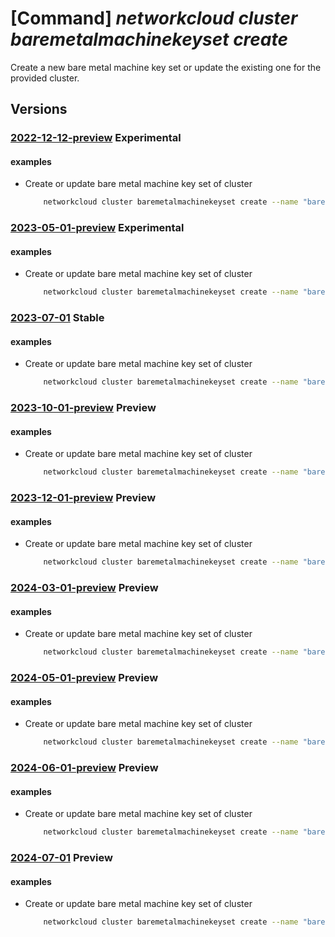 # [Command] _networkcloud cluster baremetalmachinekeyset create_

Create a new bare metal machine key set or update the existing one for the provided cluster.

## Versions

### [2022-12-12-preview](/Resources/mgmt-plane/L3N1YnNjcmlwdGlvbnMve30vcmVzb3VyY2Vncm91cHMve30vcHJvdmlkZXJzL21pY3Jvc29mdC5uZXR3b3JrY2xvdWQvY2x1c3RlcnMve30vYmFyZW1ldGFsbWFjaGluZWtleXNldHMve30=/2022-12-12-preview.xml) **Experimental**

<!-- mgmt-plane /subscriptions/{}/resourcegroups/{}/providers/microsoft.networkcloud/clusters/{}/baremetalmachinekeysets/{} 2022-12-12-preview -->

#### examples

- Create or update bare metal machine key set of cluster
    ```bash
        networkcloud cluster baremetalmachinekeyset create --name "bareMetalMachineKeySetName" --extended-location name="/subscriptions/subscriptionId/resourceGroups/resourceGroupName/providers/Microsoft.ExtendedLocation/customLocations/clusterExtendedLocationName" type="CustomLocation" --location "location" --azure-group-id "f110271b-XXXX-4163-9b99-214d91660f0e" --expiration "2022-12-31T23:59:59.008Z" --jump-hosts-allowed "192.0.2.1" "192.0.2.5" --os-group-name "standardAccessGroup" --privilege-level "Standard"  --user-list '[{"description":"UserDesc","azureUserName":"userABC","sshPublicKey":{"keyData":"ssh-rsa AAAAB3NzaC1yc2EAAAADAQABAAABgQDWtG2RiEGfXs+RK19UmovAJiIVUbT6YaYc/t5SjWU=admin@vm"}}]' --tags key1="myvalue1" key2="myvalue2" --cluster-name "clusterName" --resource-group "resourceGroupName"
    ```

### [2023-05-01-preview](/Resources/mgmt-plane/L3N1YnNjcmlwdGlvbnMve30vcmVzb3VyY2Vncm91cHMve30vcHJvdmlkZXJzL21pY3Jvc29mdC5uZXR3b3JrY2xvdWQvY2x1c3RlcnMve30vYmFyZW1ldGFsbWFjaGluZWtleXNldHMve30=/2023-05-01-preview.xml) **Experimental**

<!-- mgmt-plane /subscriptions/{}/resourcegroups/{}/providers/microsoft.networkcloud/clusters/{}/baremetalmachinekeysets/{} 2023-05-01-preview -->

#### examples

- Create or update bare metal machine key set of cluster
    ```bash
        networkcloud cluster baremetalmachinekeyset create --name "bareMetalMachineKeySetName" --extended-location name="/subscriptions/subscriptionId/resourceGroups/resourceGroupName/providers/Microsoft.ExtendedLocation/customLocations/clusterExtendedLocationName" type="CustomLocation" --location "location" --azure-group-id "f110271b-XXXX-4163-9b99-214d91660f0e" --expiration "2022-12-31T23:59:59.008Z" --jump-hosts-allowed "192.0.2.1" "192.0.2.5" --os-group-name "standardAccessGroup" --privilege-level "Standard" --user-list "[{description:'User description',azureUserName:userABC,sshPublicKey:{keyData:'ssh-rsa AAAAB3NzaC1yc2EAAAADAQABAAABgQDWtG2RiEGfXs+RK19UmovAJiIVUbT6YaYc/t5SjWU=admin@vm'}}]" --tags key1="myvalue1" key2="myvalue2" --cluster-name "clusterName" --resource-group "resourceGroupName
    ```

### [2023-07-01](/Resources/mgmt-plane/L3N1YnNjcmlwdGlvbnMve30vcmVzb3VyY2Vncm91cHMve30vcHJvdmlkZXJzL21pY3Jvc29mdC5uZXR3b3JrY2xvdWQvY2x1c3RlcnMve30vYmFyZW1ldGFsbWFjaGluZWtleXNldHMve30=/2023-07-01.xml) **Stable**

<!-- mgmt-plane /subscriptions/{}/resourcegroups/{}/providers/microsoft.networkcloud/clusters/{}/baremetalmachinekeysets/{} 2023-07-01 -->

#### examples

- Create or update bare metal machine key set of cluster
    ```bash
        networkcloud cluster baremetalmachinekeyset create --name "bareMetalMachineKeySetName" --extended-location name="/subscriptions/subscriptionId/resourceGroups/resourceGroupName/providers/Microsoft.ExtendedLocation/customLocations/clusterExtendedLocationName" type="CustomLocation" --location "location" --azure-group-id "f110271b-XXXX-4163-9b99-214d91660f0e" --expiration "2022-12-31T23:59:59.008Z" --jump-hosts-allowed "192.0.2.1" "192.0.2.5" --os-group-name "standardAccessGroup" --privilege-level "Standard" --user-list "[{description:'User description',azureUserName:userABC,sshPublicKey:{keyData:'ssh-rsa AAAAB3NzaC1yc2EAAAADAQABAAABgQDWtG2RiEGfXs+RK19UmovAJiIVUbT6YaYc/t5SjWU=admin@vm'}}]" --tags key1="myvalue1" key2="myvalue2" --cluster-name "clusterName" --resource-group "resourceGroupName
    ```

### [2023-10-01-preview](/Resources/mgmt-plane/L3N1YnNjcmlwdGlvbnMve30vcmVzb3VyY2Vncm91cHMve30vcHJvdmlkZXJzL21pY3Jvc29mdC5uZXR3b3JrY2xvdWQvY2x1c3RlcnMve30vYmFyZW1ldGFsbWFjaGluZWtleXNldHMve30=/2023-10-01-preview.xml) **Preview**

<!-- mgmt-plane /subscriptions/{}/resourcegroups/{}/providers/microsoft.networkcloud/clusters/{}/baremetalmachinekeysets/{} 2023-10-01-preview -->

#### examples

- Create or update bare metal machine key set of cluster
    ```bash
        networkcloud cluster baremetalmachinekeyset create --name "bareMetalMachineKeySetName" --extended-location name="/subscriptions/subscriptionId/resourceGroups/resourceGroupName/providers/Microsoft.ExtendedLocation/customLocations/clusterExtendedLocationName" type="CustomLocation" --location "location" --azure-group-id "f110271b-XXXX-4163-9b99-214d91660f0e" --expiration "2022-12-31T23:59:59.008Z" --jump-hosts-allowed "192.0.2.1" "192.0.2.5" --os-group-name "standardAccessGroup" --privilege-level "Standard" --user-list "[{description:'User description',azureUserName:userABC,userPrincipalName:'userABC@myorg.com',sshPublicKey:{keyData:'ssh-rsa AAAAB3NzaC1yc2EAAAADAQABAAABgQDWtG2RiEGfXs+RK19UmovAJiIVUbT6YaYc/t5SjWU=admin@vm'}}]" --tags key1="myvalue1" key2="myvalue2" --cluster-name "clusterName" --resource-group "resourceGroupName
    ```

### [2023-12-01-preview](/Resources/mgmt-plane/L3N1YnNjcmlwdGlvbnMve30vcmVzb3VyY2Vncm91cHMve30vcHJvdmlkZXJzL21pY3Jvc29mdC5uZXR3b3JrY2xvdWQvY2x1c3RlcnMve30vYmFyZW1ldGFsbWFjaGluZWtleXNldHMve30=/2023-12-01-preview.xml) **Preview**

<!-- mgmt-plane /subscriptions/{}/resourcegroups/{}/providers/microsoft.networkcloud/clusters/{}/baremetalmachinekeysets/{} 2023-12-01-preview -->

#### examples

- Create or update bare metal machine key set of cluster
    ```bash
        networkcloud cluster baremetalmachinekeyset create --name "bareMetalMachineKeySetName" --extended-location name="/subscriptions/subscriptionId/resourceGroups/resourceGroupName/providers/Microsoft.ExtendedLocation/customLocations/clusterExtendedLocationName" type="CustomLocation" --location "location" --azure-group-id "f110271b-XXXX-4163-9b99-214d91660f0e" --expiration "2022-12-31T23:59:59.008Z" --jump-hosts-allowed "192.0.2.1" "192.0.2.5" --os-group-name "standardAccessGroup" --privilege-level "Standard" --user-list "[{description:'User description',azureUserName:userABC,userPrincipalName:'userABC@myorg.com',sshPublicKey:{keyData:'ssh-rsa AAAAB3NzaC1yc2EAAAADAQABAAABgQDWtG2RiEGfXs+RK19UmovAJiIVUbT6YaYc/t5SjWU=admin@vm'}}]" --tags key1="myvalue1" key2="myvalue2" --cluster-name "clusterName" --resource-group "resourceGroupName
    ```

### [2024-03-01-preview](/Resources/mgmt-plane/L3N1YnNjcmlwdGlvbnMve30vcmVzb3VyY2Vncm91cHMve30vcHJvdmlkZXJzL21pY3Jvc29mdC5uZXR3b3JrY2xvdWQvY2x1c3RlcnMve30vYmFyZW1ldGFsbWFjaGluZWtleXNldHMve30=/2024-03-01-preview.xml) **Preview**

<!-- mgmt-plane /subscriptions/{}/resourcegroups/{}/providers/microsoft.networkcloud/clusters/{}/baremetalmachinekeysets/{} 2024-03-01-preview -->

#### examples

- Create or update bare metal machine key set of cluster
    ```bash
        networkcloud cluster baremetalmachinekeyset create --name "bareMetalMachineKeySetName" --extended-location name="/subscriptions/subscriptionId/resourceGroups/resourceGroupName/providers/Microsoft.ExtendedLocation/customLocations/clusterExtendedLocationName" type="CustomLocation" --location "location" --azure-group-id "f110271b-XXXX-4163-9b99-214d91660f0e" --expiration "2022-12-31T23:59:59.008Z" --jump-hosts-allowed "192.0.2.1" "192.0.2.5" --os-group-name "standardAccessGroup" --privilege-level "Standard" --user-list "[{description:'User description',azureUserName:userABC,userPrincipalName:'userABC@myorg.com',sshPublicKey:{keyData:'ssh-rsa AAAAB3NzaC1yc2EAAAADAQABAAABgQDWtG2RiEGfXs+RK19UmovAJiIVUbT6YaYc/t5SjWU=admin@vm'}}]" --tags key1="myvalue1" key2="myvalue2" --cluster-name "clusterName" --resource-group "resourceGroupName
    ```

### [2024-05-01-preview](/Resources/mgmt-plane/L3N1YnNjcmlwdGlvbnMve30vcmVzb3VyY2Vncm91cHMve30vcHJvdmlkZXJzL21pY3Jvc29mdC5uZXR3b3JrY2xvdWQvY2x1c3RlcnMve30vYmFyZW1ldGFsbWFjaGluZWtleXNldHMve30=/2024-05-01-preview.xml) **Preview**

<!-- mgmt-plane /subscriptions/{}/resourcegroups/{}/providers/microsoft.networkcloud/clusters/{}/baremetalmachinekeysets/{} 2024-05-01-preview -->

#### examples

- Create or update bare metal machine key set of cluster
    ```bash
        networkcloud cluster baremetalmachinekeyset create --name "bareMetalMachineKeySetName" --extended-location name="/subscriptions/subscriptionId/resourceGroups/resourceGroupName/providers/Microsoft.ExtendedLocation/customLocations/clusterExtendedLocationName" type="CustomLocation" --location "location" --azure-group-id "f110271b-XXXX-4163-9b99-214d91660f0e" --expiration "2022-12-31T23:59:59.008Z" --jump-hosts-allowed "192.0.2.1" "192.0.2.5" --os-group-name "standardAccessGroup" --privilege-level "Standard" --user-list "[{description:'User description',azureUserName:userABC,userPrincipalName:'userABC@myorg.com',sshPublicKey:{keyData:'ssh-rsa AAAAB3NzaC1yc2EAAAADAQABAAABgQDWtG2RiEGfXs+RK19UmovAJiIVUbT6YaYc/t5SjWU=admin@vm'}}]" --tags key1="myvalue1" key2="myvalue2" --cluster-name "clusterName" --resource-group "resourceGroupName
    ```

### [2024-06-01-preview](/Resources/mgmt-plane/L3N1YnNjcmlwdGlvbnMve30vcmVzb3VyY2Vncm91cHMve30vcHJvdmlkZXJzL21pY3Jvc29mdC5uZXR3b3JrY2xvdWQvY2x1c3RlcnMve30vYmFyZW1ldGFsbWFjaGluZWtleXNldHMve30=/2024-06-01-preview.xml) **Preview**

<!-- mgmt-plane /subscriptions/{}/resourcegroups/{}/providers/microsoft.networkcloud/clusters/{}/baremetalmachinekeysets/{} 2024-06-01-preview -->

#### examples

- Create or update bare metal machine key set of cluster
    ```bash
        networkcloud cluster baremetalmachinekeyset create --name "bareMetalMachineKeySetName" --extended-location name="/subscriptions/subscriptionId/resourceGroups/resourceGroupName/providers/Microsoft.ExtendedLocation/customLocations/clusterExtendedLocationName" type="CustomLocation" --location "location" --azure-group-id "f110271b-XXXX-4163-9b99-214d91660f0e" --expiration "2022-12-31T23:59:59.008Z" --jump-hosts-allowed "192.0.2.1" "192.0.2.5" --os-group-name "standardAccessGroup" --privilege-level "Standard" --user-list "[{description:'User description',azureUserName:userABC,userPrincipalName:'userABC@myorg.com',sshPublicKey:{keyData:'ssh-rsa AAAAB3NzaC1yc2EAAAADAQABAAABgQDWtG2RiEGfXs+RK19UmovAJiIVUbT6YaYc/t5SjWU=admin@vm'}}]" --tags key1="myvalue1" key2="myvalue2" --cluster-name "clusterName" --resource-group "resourceGroupName
    ```

### [2024-07-01](/Resources/mgmt-plane/L3N1YnNjcmlwdGlvbnMve30vcmVzb3VyY2Vncm91cHMve30vcHJvdmlkZXJzL21pY3Jvc29mdC5uZXR3b3JrY2xvdWQvY2x1c3RlcnMve30vYmFyZW1ldGFsbWFjaGluZWtleXNldHMve30=/2024-07-01.xml) **Preview**

<!-- mgmt-plane /subscriptions/{}/resourcegroups/{}/providers/microsoft.networkcloud/clusters/{}/baremetalmachinekeysets/{} 2024-07-01 -->

#### examples

- Create or update bare metal machine key set of cluster
    ```bash
        networkcloud cluster baremetalmachinekeyset create --name "bareMetalMachineKeySetName" --extended-location name="/subscriptions/subscriptionId/resourceGroups/resourceGroupName/providers/Microsoft.ExtendedLocation/customLocations/clusterExtendedLocationName" type="CustomLocation" --location "location" --azure-group-id "f110271b-XXXX-4163-9b99-214d91660f0e" --expiration "2022-12-31T23:59:59.008Z" --jump-hosts-allowed "192.0.2.1" "192.0.2.5" --os-group-name "standardAccessGroup" --privilege-level "Standard" --user-list "[{description:'User description',azureUserName:userABC,userPrincipalName:'userABC@myorg.com',sshPublicKey:{keyData:'ssh-rsa AAAAB3NzaC1yc2EAAAADAQABAAABgQDWtG2RiEGfXs+RK19UmovAJiIVUbT6YaYc/t5SjWU=admin@vm'}}]" --tags key1="myvalue1" key2="myvalue2" --cluster-name "clusterName" --resource-group "resourceGroupName
    ```
